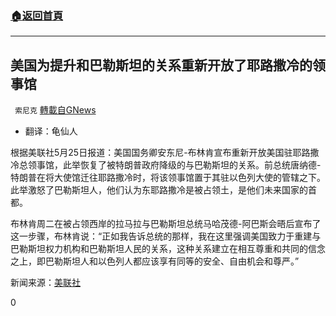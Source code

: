 ###  [:house:返回首頁](https://github.com/ourhimalayas/txt)
---

## 美国为提升和巴勒斯坦的关系重新开放了耶路撒冷的领事馆
` 索尼克` [轉載自GNews](https://gnews.org/zh-hans/1271799/)

- 翻译：龟仙人


根据美联社5月25日报道：美国国务卿安东尼-布林肯宣布重新开放美国驻耶路撒冷总领事馆，此举恢复了被特朗普政府降级的与巴勒斯坦的关系。前总统唐纳德-特朗普在将大使馆迁往耶路撒冷时，将该领事馆置于其驻以色列大使的管辖之下。此举激怒了巴勒斯坦人，他们认为东耶路撒冷是被占领土，是他们未来国家的首都。

布林肯周二在被占领西岸的拉马拉与巴勒斯坦总统马哈茂德-阿巴斯会晤后宣布了这一步骤，布林肯说：“正如我告诉总统的那样，我在这里强调美国致力于重建与巴勒斯坦权力机构和巴勒斯坦人民的关系，这种关系建立在相互尊重和共同的信念之上，即巴勒斯坦人和以色列人都应该享有同等的安全、自由机会和尊严。”

新闻来源：[美联社](https://apnews.com/article/israel-middle-east-government-and-politics-26fb1b8f7aaa1556004f310c824a4bb5)

0
